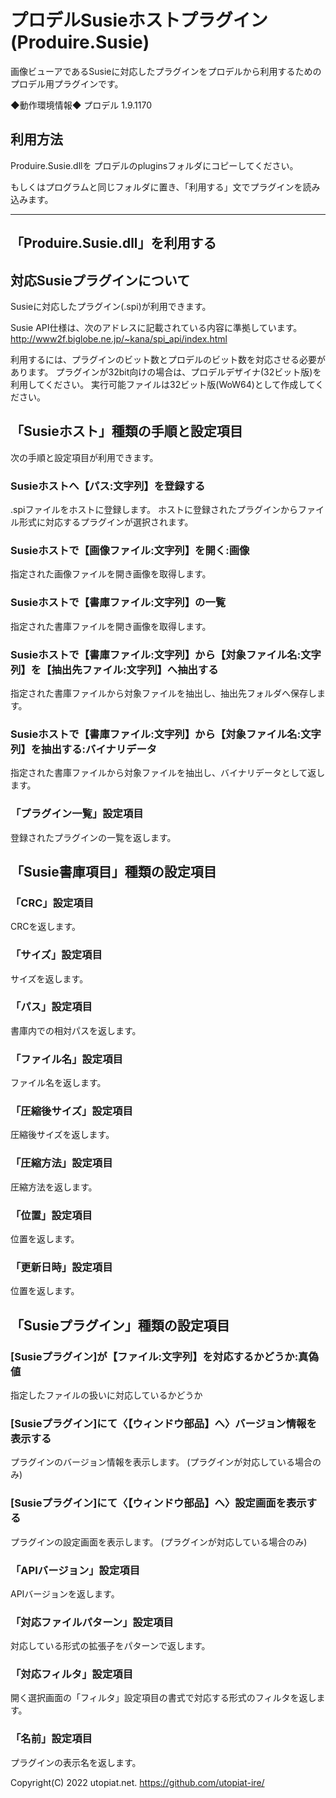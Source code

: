 # プロデルSusieホストプラグイン(Produire.Susie)
画像ビューアであるSusieに対応したプラグインをプロデルから利用するためのプロデル用プラグインです。

◆動作環境情報◆
プロデル 1.9.1170

## 利用方法
Produire.Susie.dllを
プロデルのpluginsフォルダにコピーしてください。

もしくはプログラムと同じフォルダに置き、「利用する」文でプラグインを読み込みます。

-----
「Produire.Susie.dll」を利用する
-----

## 対応Susieプラグインについて
Susieに対応したプラグイン(.spi)が利用できます。

Susie API仕様は、次のアドレスに記載されている内容に準拠しています。
http://www2f.biglobe.ne.jp/~kana/spi_api/index.html

利用するには、プラグインのビット数とプロデルのビット数を対応させる必要があります。
プラグインが32bit向けの場合は、プロデルデザイナ(32ビット版)を利用してください。
実行可能ファイルは32ビット版(WoW64)として作成してください。


## 「Susieホスト」種類の手順と設定項目

次の手順と設定項目が利用できます。

### Susieホストへ【パス:文字列】を登録する

.spiファイルをホストに登録します。
ホストに登録されたプラグインからファイル形式に対応するプラグインが選択されます。

### Susieホストで【画像ファイル:文字列】を開く:画像

指定された画像ファイルを開き画像を取得します。

### Susieホストで【書庫ファイル:文字列】の一覧

指定された書庫ファイルを開き画像を取得します。

### Susieホストで【書庫ファイル:文字列】から【対象ファイル名:文字列】を【抽出先ファイル:文字列】へ抽出する

指定された書庫ファイルから対象ファイルを抽出し、抽出先フォルダへ保存します。

### Susieホストで【書庫ファイル:文字列】から【対象ファイル名:文字列】を抽出する:バイナリデータ

指定された書庫ファイルから対象ファイルを抽出し、バイナリデータとして返します。

### 「プラグイン一覧」設定項目

登録されたプラグインの一覧を返します。


## 「Susie書庫項目」種類の設定項目

### 「CRC」設定項目

CRCを返します。

### 「サイズ」設定項目

サイズを返します。

### 「パス」設定項目

書庫内での相対パスを返します。

### 「ファイル名」設定項目

ファイル名を返します。

### 「圧縮後サイズ」設定項目

圧縮後サイズを返します。

### 「圧縮方法」設定項目

圧縮方法を返します。

### 「位置」設定項目

位置を返します。

### 「更新日時」設定項目

位置を返します。


## 「Susieプラグイン」種類の設定項目

### [Susieプラグイン]が【ファイル:文字列】を対応するかどうか:真偽値

指定したファイルの扱いに対応しているかどうか

### [Susieプラグイン]にて〈【ウィンドウ部品】へ〉バージョン情報を表示する

プラグインのバージョン情報を表示します。
(プラグインが対応している場合のみ)

### [Susieプラグイン]にて〈【ウィンドウ部品】へ〉設定画面を表示する

プラグインの設定画面を表示します。
(プラグインが対応している場合のみ)

### 「APIバージョン」設定項目

APIバージョンを返します。

### 「対応ファイルパターン」設定項目

対応している形式の拡張子をパターンで返します。

### 「対応フィルタ」設定項目

開く選択画面の「フィルタ」設定項目の書式で対応する形式のフィルタを返します。

### 「名前」設定項目

プラグインの表示名を返します。


Copyright(C) 2022 utopiat.net. https://github.com/utopiat-ire/